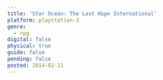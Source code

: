 ```yaml
---
title: 'Star Ocean: The Last Hope International'
platform: playstation-3
genre:
  - rpg
digital: false
physical: true
guide: false
pending: false
posted: 2014-02-11
---
```

